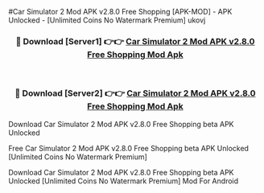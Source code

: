 #Car Simulator 2 Mod APK v2.8.0 Free Shopping [APK-MOD] - APK Unlocked - [Unlimited Coins No Watermark Premium] ukovj



<div align="center">

<h3>🔴 Download [Server1] 👉👉 <a href="https://momento.my/?title=Car_Simulator_2_Mod_APK_v2.8.0_Free_Shopping">Car Simulator 2 Mod APK v2.8.0 Free Shopping Mod Apk</a></h3><br>

<h3>🔴 Download [Server2] 👉👉 <a href="https://momento.my/?title=Car_Simulator_2_Mod_APK_v2.8.0_Free_Shopping">Car Simulator 2 Mod APK v2.8.0 Free Shopping Mod Apk</a></h3>
</div>



Download Car Simulator 2 Mod APK v2.8.0 Free Shopping beta APK Unlocked

Free Car Simulator 2 Mod APK v2.8.0 Free Shopping beta APK Unlocked [Unlimited Coins No Watermark Premium]

Download Car Simulator 2 Mod APK v2.8.0 Free Shopping beta APK Unlocked [Unlimited Coins No Watermark Premium] Mod For Android
